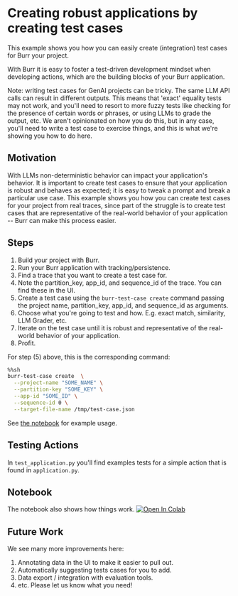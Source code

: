 <!--
     Licensed to the Apache Software Foundation (ASF) under one
     or more contributor license agreements.  See the NOTICE file
     distributed with this work for additional information
     regarding copyright ownership.  The ASF licenses this file
     to you under the Apache License, Version 2.0 (the
     "License"); you may not use this file except in compliance
     with the License.  You may obtain a copy of the License at

       http://www.apache.org/licenses/LICENSE-2.0

     Unless required by applicable law or agreed to in writing,
     software distributed under the License is distributed on an
     "AS IS" BASIS, WITHOUT WARRANTIES OR CONDITIONS OF ANY
     KIND, either express or implied.  See the License for the
     specific language governing permissions and limitations
     under the License.
-->

# Creating robust applications by creating test cases
This example shows you how you can easily create (integration) test cases for Burr your project.

With Burr it is easy to foster a test-driven development mindset when developing actions, which are the building blocks of your Burr
application.

Note: writing test cases for GenAI projects can be tricky. The same LLM API calls
can result in different outputs. This means that 'exact' equality tests may not work,
and you'll need to resort to more fuzzy tests like checking for the presence of certain
words or phrases, or using LLMs to grade the output, etc. We aren't opinionated on how you
do this, but in any case, you'll need to write a test case to exercise things, and this
is what we're showing you how to do here.


## Motivation

With LLMs non-deterministic behavior can impact your application's behavior. It is important to create test cases to
ensure that your application is robust and behaves as expected; it is easy to tweak a prompt and break
a particular use case. This example shows you how you can create test cases
for your project from real traces, since part of the struggle is to create test cases that are representative of the
real-world behavior of your application -- Burr can make this process easier.

## Steps
1. Build your project with Burr.
2. Run your Burr application with tracking/persistence.
3. Find a trace that you want to create a test case for.
4. Note the partition_key, app_id, and sequence_id of the trace. You can find these in the UI.
5. Create a test case using the `burr-test-case create` command passing the project name, partition_key, app_id, and sequence_id as arguments.
6. Choose what you're going to test and how. E.g. exact match, similarity, LLM Grader, etc.
7. Iterate on the test case until it is robust and representative of the real-world behavior of your application.
8. Profit.

For step (5) above, this is the corresponding command:
```bash
%%sh
burr-test-case create  \
  --project-name "SOME_NAME" \
  --partition-key "SOME_KEY" \
  --app-id "SOME_ID" \
  --sequence-id 0 \
  --target-file-name /tmp/test-case.json
```
See [the notebook](./notebook.ipynb) for example usage.

## Testing Actions
In `test_application.py` you'll find examples tests for a simple action
that is found in `application.py`.

## Notebook
The notebook also shows how things work. <a target="_blank" href="https://colab.research.google.com/github/dagworks-inc/burr/blob/main/examples/test-case-creation/notebook.ipynb">
  <img src="https://colab.research.google.com/assets/colab-badge.svg" alt="Open In Colab"/>
</a>

## Future Work
We see many more improvements here:

1. Annotating data in the UI to make it easier to pull out.
2. Automatically suggesting tests cases for you to add.
3. Data export / integration with evaluation tools.
4. etc. Please let us know what you need!
